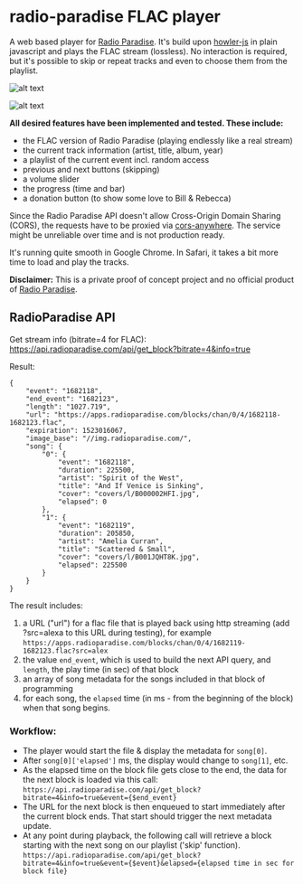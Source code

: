 # radio-paradise FLAC player

A web based player for [Radio Paradise](http://www.radioparadise.com). It's build upon [howler-js](https://github.com/goldfire/howler.js) in plain javascript and plays the FLAC stream (lossless). No interaction is required, but it's possible to skip or repeat tracks and even to choose them from the playlist.

![alt text](https://github.com/marco79cgn/radio-paradise/blob/master/rp-player-gui.png "")

![alt text](https://github.com/marco79cgn/radio-paradise/blob/master/rp-player-playlist.png "")

**All desired features have been implemented and tested. These include:**
- the FLAC version of Radio Paradise (playing endlessly like a real stream)
- the current track information (artist, title, album, year)
- a playlist of the current event incl. random access
- previous and next buttons (skipping)
- a volume slider
- the progress (time and bar)
- a donation button (to show some love to Bill & Rebecca)

Since the Radio Paradise API doesn't allow Cross-Origin Domain Sharing (CORS), the requests have to be proxied via [cors-anywhere](https://cors-anywhere.herokuapp.com/). The service might be unreliable over time and is not production ready.

It's running quite smooth in Google Chrome. In Safari, it takes a bit more time to load and play the tracks.

**Disclaimer:**
This is a private proof of concept project and no official product of [Radio Paradise](http://www.radioparadise.com).

## RadioParadise API

Get stream info (bitrate=4 for FLAC):
https://api.radioparadise.com/api/get_block?bitrate=4&info=true

Result:
```
{
    "event": "1682118",
    "end_event": "1682123",
    "length": "1027.719",
    "url": "https://apps.radioparadise.com/blocks/chan/0/4/1682118-1682123.flac",
    "expiration": 1523016067,
    "image_base": "//img.radioparadise.com/",
    "song": {
        "0": {
            "event": "1682118",
            "duration": 225500,
            "artist": "Spirit of the West",
            "title": "And If Venice is Sinking",
            "cover": "covers/l/B000002HFI.jpg",
            "elapsed": 0
        },
        "1": {
            "event": "1682119",
            "duration": 205850,
            "artist": "Amelia Curran",
            "title": "Scattered & Small",
            "cover": "covers/l/B001JQHT8K.jpg",
            "elapsed": 225500
        }
    }
}
```

The result includes:
1. a URL ("url") for a flac file that is played back using http streaming (add ?src=alexa to this URL during testing), for example
`https://apps.radioparadise.com/blocks/chan/0/4/1682119-1682123.flac?src=alex`
2. the value `end_event`, which is used to build the next API query, and `length`, the play time (in sec) of that block
3. an array of song metadata for the songs included in that block of programming
4. for each song, the `elapsed` time (in ms - from the beginning of the block) when that song begins.

### Workflow:
- The player would start the file & display the metadata for `song[0]`. 
- After `song[0]['elapsed']` ms, the display would change to `song[1]`, etc.
- As the elapsed time on the block file gets close to the end, the data for the next block is loaded via this call:
`https://api.radioparadise.com/api/get_block?bitrate=4&info=true&event={$end_event}`
- The URL for the next block is then enqueued to start immediately after the current block ends. That start should trigger the next metadata update.
- At any point during playback, the following call will retrieve a block starting with the next song on our playlist ('skip' function).
`https://api.radioparadise.com/api/get_block?bitrate=4&info=true&event={$event}&elapsed={elapsed time in sec for block file}`
